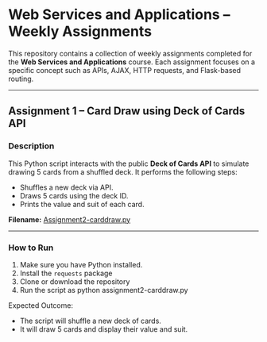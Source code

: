 # Web Services and Applications – Weekly Assignments

This repository contains a collection of weekly assignments completed for the **Web Services and Applications** course. Each assignment focuses on a specific concept such as APIs, AJAX, HTTP requests, and Flask-based routing.

---

## Assignment 1 – Card Draw using Deck of Cards API

### Description
This Python script interacts with the public **Deck of Cards API** to simulate drawing 5 cards from a shuffled deck. It performs the following steps:
- Shuffles a new deck via API.
- Draws 5 cards using the deck ID.
- Prints the value and suit of each card.

**Filename:** [Assignment2-carddraw.py](https://github.com/FrancescaRuberto/WSAA-coursework/blob/main/Assignments/assignment2-carddraw.py)

---

### How to Run

1. Make sure you have Python installed.
2. Install the `requests` package
3. Clone or download the repository
4. Run the script as python assignment2-carddraw.py

Expected Outcome:
- The script will shuffle a new deck of cards. 
- It will draw 5 cards and display their value and suit.